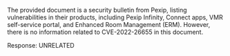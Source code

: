 The provided document is a security bulletin from Pexip, listing vulnerabilities in their products, including Pexip Infinity, Connect apps, VMR self-service portal, and Enhanced Room Management (ERM).  However, there is no information related to CVE-2022-26655 in this document.

Response: UNRELATED